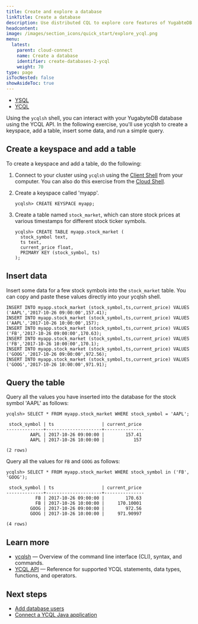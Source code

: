 ```yaml
---
title: Create and explore a database
linkTitle: Create a database
description: Use distributed CQL to explore core features of YugabteDB.
headcontent:
image: /images/section_icons/quick_start/explore_ycql.png
menu:
  latest:
    parent: cloud-connect
    name: Create a database
    identifier: create-databases-2-ycql
    weight: 70
type: page
isTocNested: false
showAsideToc: true
---
```


<ul class="nav nav-tabs-alt nav-tabs-yb">

  <li >
    <a href="../create-databases/" class="nav-link">
      <i class="icon-postgres" aria-hidden="true"></i>
      YSQL
    </a>
  </li>

 <li >
    <a href="../create-databases-ycql/" class="nav-link active">
      <i class="icon-cassandra" aria-hidden="true"></i>
      YCQL
    </a>
  </li>
</ul>

Using the `ycqlsh` shell, you can interact with your YugabyteDB database using the YCQL API. In the following exercise, you'll use ycqlsh to create a keyspace, add a table, insert some data, and run a simple query.

## Create a keyspace and add a table

To create a keyspace and add a table, do the following:

1. Connect to your cluster using `ycqlsh` using the [Client Shell](../connect-client-shell/) from your computer. You can also do this exercise from the [Cloud Shell](../connect-cloud-shell/).

1. Create a keyspace called 'myapp'.

    ```cql
    ycqlsh> CREATE KEYSPACE myapp;
    ```

1. Create a table named `stock_market`, which can store stock prices at various timestamps for different stock ticker symbols.

    ```cql
    ycqlsh> CREATE TABLE myapp.stock_market (
      stock_symbol text,
      ts text,
      current_price float,
      PRIMARY KEY (stock_symbol, ts)
    );
    ```

## Insert data

Insert some data for a few stock symbols into the `stock_market` table. You can copy and paste these values directly into your ycqlsh shell.

```cql
INSERT INTO myapp.stock_market (stock_symbol,ts,current_price) VALUES ('AAPL','2017-10-26 09:00:00',157.41);
INSERT INTO myapp.stock_market (stock_symbol,ts,current_price) VALUES ('AAPL','2017-10-26 10:00:00',157);
INSERT INTO myapp.stock_market (stock_symbol,ts,current_price) VALUES ('FB','2017-10-26 09:00:00',170.63);
INSERT INTO myapp.stock_market (stock_symbol,ts,current_price) VALUES ('FB','2017-10-26 10:00:00',170.1);
INSERT INTO myapp.stock_market (stock_symbol,ts,current_price) VALUES ('GOOG','2017-10-26 09:00:00',972.56);
INSERT INTO myapp.stock_market (stock_symbol,ts,current_price) VALUES ('GOOG','2017-10-26 10:00:00',971.91);
```

## Query the table

Query all the values you have inserted into the database for the stock symbol 'AAPL' as follows:

```cql
ycqlsh> SELECT * FROM myapp.stock_market WHERE stock_symbol = 'AAPL';
```

```output
 stock_symbol | ts                  | current_price
--------------+---------------------+---------------
         AAPL | 2017-10-26 09:00:00 |        157.41
         AAPL | 2017-10-26 10:00:00 |           157

(2 rows)
```

Query all the values for `FB` and `GOOG` as follows:

```cql
ycqlsh> SELECT * FROM myapp.stock_market WHERE stock_symbol in ('FB', 'GOOG');
```

```output
 stock_symbol | ts                  | current_price
--------------+---------------------+---------------
           FB | 2017-10-26 09:00:00 |        170.63
           FB | 2017-10-26 10:00:00 |     170.10001
         GOOG | 2017-10-26 09:00:00 |        972.56
         GOOG | 2017-10-26 10:00:00 |     971.90997

(4 rows)
```

## Learn more

- [ycqlsh](../../../admin/ycqlsh/) — Overview of the command line interface (CLI), syntax, and commands.
- [YCQL API](../../../api/ycql/) — Reference for supported YCQL statements, data types, functions, and operators.

## Next steps

- [Add database users](../add-users/)
- [Connect a YCQL Java application](../../cloud-develop/connect-ycql-application/)
